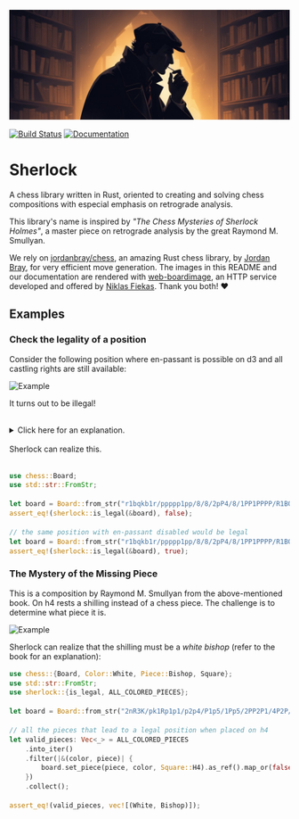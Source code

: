 [![Sherlock Holmes](/images/sherlock.png "Sherlock")](https://www.freepik.com/pikaso)

[![Build Status](https://github.com/miguel-ambrona/sherlock-rust/actions/workflows/rust-ci.yml/badge.svg)](https://github.com/miguel-ambrona/sherlock-rust/actions/workflows/rust-ci.yml)
[![Documentation](https://github.com/miguel-ambrona/sherlock-rust/actions/workflows/rust-docs.yml/badge.svg)](https://github.com/miguel-ambrona/sherlock-rust/actions/workflows/rust-docs.yml)

# Sherlock

A chess library written in Rust, oriented to creating and solving chess
compositions with especial emphasis on retrograde analysis.

This library's name is inspired by *"The Chess Mysteries of Sherlock Holmes"*,
a master piece on retrograde analysis by the great Raymond M. Smullyan.

We rely on [jordanbray/chess](https://crates.io/crates/chess), an amazing
Rust chess library, by [Jordan Bray](https://github.com/jordanbray), for very
efficient move generation.
The images in this README and our documentation are rendered with
[web-boardimage](https://github.com/niklasf/web-boardimage), an HTTP service
developed and offered by [Niklas Fiekas](https://github.com/niklasf).
Thank you both! :heart:


## Examples

### Check the legality of a position

 Consider the following position where en-passant is possible on d3
 and all castling rights are still available:

![Example](https://backscattering.de/web-boardimage/board.svg?fen=r1bqkb1r/ppppp1pp/8/8/2pP4/8/1PP1PPPP/R1BQKB1R&arrows=Bd2d4&coordinates=true&size=300&colors=lichess-blue)

It turns out to be illegal!<br><br>

<details>
<summary>Click here for an explanation.<br><br></summary>
First, realize that only knights and pawns can have moved in this game.
Then, observe that for the black F-pawn to reach c4, it must have captured white
knights on e6 and d5, and also the white A-pawn on c4 (who reached this square by
capturing black knights on b3 and c4).

This makes it possible to determine the parity of the number of moves performed
by each side.
 * White made an **even** number of moves: 3 pawn moves and an odd
 number of knight moves, since the white knights finished the game on squares of the
 same color.

 * Black also made an **even** number of moves: 3 pawn moves and
 again, an odd number of knight moves.

 Since both players made an even number of moves, they must have moved the same
 number of times and it should be White's turn, but it is not!
</details>
Sherlock can realize this.<br><br>

```rust
use chess::Board;
use std::str::FromStr;

let board = Board::from_str("r1bqkb1r/ppppp1pp/8/8/2pP4/8/1PP1PPPP/R1BQKB1R b KQkq d3").unwrap();
assert_eq!(sherlock::is_legal(&board), false);

// the same position with en-passant disabled would be legal
let board = Board::from_str("r1bqkb1r/ppppp1pp/8/8/2pP4/8/1PP1PPPP/R1BQKB1R b KQkq -").unwrap();
assert_eq!(sherlock::is_legal(&board), true);
```

### The Mystery of the Missing Piece

This is a composition by Raymond M. Smullyan from the above-mentioned book.
On h4 rests a shilling instead of a chess piece. The challenge is to determine
what piece it is.

![Example](https://backscattering.de/web-boardimage/board.svg?fen=2nR3K/pk1Rp1p1/p2p4/P1p5/1Pp5/2PP2P1/4P2P/n7&squares=h4&coordinates=true&size=300&colors=wikipedia)

Sherlock can realize that the shilling must be a *white bishop*
(refer to the book for an explanation):

```rust
use chess::{Board, Color::White, Piece::Bishop, Square};
use std::str::FromStr;
use sherlock::{is_legal, ALL_COLORED_PIECES};

let board = Board::from_str("2nR3K/pk1Rp1p1/p2p4/P1p5/1Pp5/2PP2P1/4P2P/n7 b - -").unwrap();

// all the pieces that lead to a legal position when placed on h4
let valid_pieces: Vec<_> = ALL_COLORED_PIECES
    .into_iter()
    .filter(|&(color, piece)| {
        board.set_piece(piece, color, Square::H4).as_ref().map_or(false, is_legal)
    })
    .collect();

assert_eq!(valid_pieces, vec![(White, Bishop)]);
```
